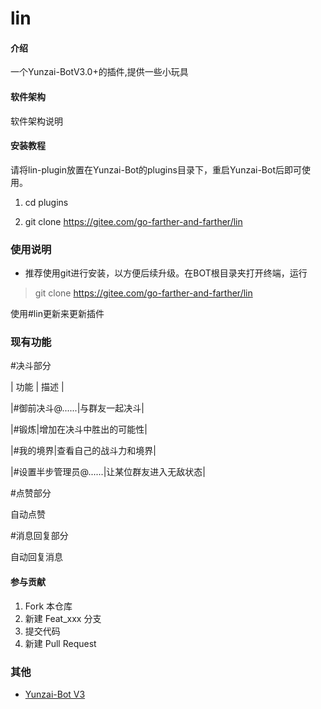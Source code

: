 # lin

#### 介绍
一个Yunzai-BotV3.0+的插件,提供一些小玩具

#### 软件架构
软件架构说明


#### 安装教程
请将lin-plugin放置在Yunzai-Bot的plugins目录下，重启Yunzai-Bot后即可使用。

1.  cd plugins

2.  git clone https://gitee.com/go-farther-and-farther/lin

### 使用说明

- 推荐使用git进行安装，以方便后续升级。在BOT根目录夹打开终端，运行

> git clone https://gitee.com/go-farther-and-farther/lin

使用#lin更新来更新插件

### 现有功能

#决斗部分

| 功能 | 描述 |

|#御前决斗@......|与群友一起决斗|  
    
|#锻炼|增加在决斗中胜出的可能性|

|#我的境界|查看自己的战斗力和境界|

|#设置半步管理员@......|让某位群友进入无敌状态|

#点赞部分

自动点赞

#消息回复部分

自动回复消息

#### 参与贡献

1.  Fork 本仓库
2.  新建 Feat_xxx 分支
3.  提交代码
4.  新建 Pull Request


### 其他

- [Yunzai-Bot V3](https://github.com/Le-niao/Yunzai-Bot)

